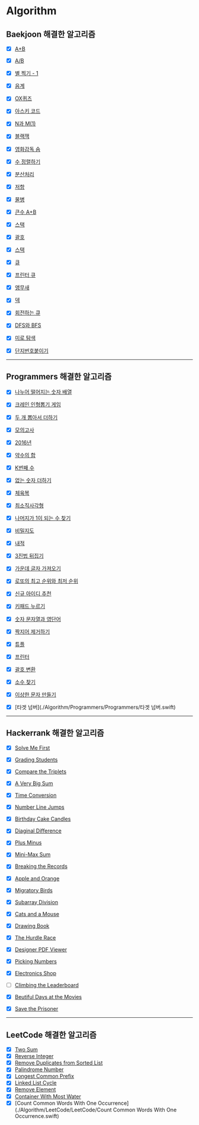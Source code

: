 # Algorithm

## Baekjoon 해결한 알고리즘

- [x] [A+B](https://github.com/Hansolkkim/Algorithm/blob/main/Baekjoon/Baekjoon/p1000.swift)
- [x] [A/B](https://github.com/Hansolkkim/Algorithm/blob/main/Baekjoon/Baekjoon/p1008.swift)
- [x] [별 찍기 - 1](https://github.com/Hansolkkim/Algorithm/blob/main/Baekjoon/Baekjoon/p2438.swift)
- [x] [음계](https://github.com/Hansolkkim/Algorithm/blob/main/Baekjoon/Baekjoon/p2920.swift)
- [x] [OX퀴즈](https://github.com/Hansolkkim/Algorithm/blob/main/Baekjoon/Baekjoon/p8958.swift)
- [x] [아스키 코드](https://github.com/Hansolkkim/Algorithm/blob/main/Baekjoon/Baekjoon/p11654.swift)
- [x] [N과 M(1)](https://github.com/Hansolkkim/Algorithm/blob/main/Baekjoon/Baekjoon/p15649.swift)
- [x] [블랙잭](https://github.com/Hansolkkim/Algorithm/blob/main/Baekjoon/Baekjoon/p2798.swift)
- [x] [영화감독 숌](https://github.com/Hansolkkim/Algorithm/blob/main/Baekjoon/Baekjoon/p1436.swift)
- [x] [수 정렬하기](https://github.com/Hansolkkim/Algorithm/blob/main/Baekjoon/Baekjoon/p2750.swift)
- [x] [분산처리](https://github.com/Hansolkkim/Algorithm/blob/main/Baekjoon/Baekjoon/p1009.swift)
- [x] [저항](https://github.com/Hansolkkim/Algorithm/blob/main/Baekjoon/Baekjoon/p1076.swift)
- [x] [물병](https://github.com/Hansolkkim/Algorithm/blob/main/Baekjoon/Baekjoon/p1052.swift)
- [x] [큰수 A+B](https://github.com/Hansolkkim/Algorithm/blob/main/Baekjoon/Baekjoon/p10757.swift)
- [x] [스택](https://github.com/Hansolkkim/Algorithm/blob/main/Baekjoon/Baekjoon/p10828.swift)
- [x] [괄호](https://github.com/Hansolkkim/Algorithm/blob/main/Baekjoon/Baekjoon/p9012.swift)
- [x] [스택](https://github.com/Hansolkkim/Algorithm/blob/main/Baekjoon/Baekjoon/p10773.swift)
- [x] [큐](./Algorithm/Baekjoon/Baekjoon/p10845.swift)
- [x] [프린터 큐](./Algorithm/Baekjoon/Baekjoon/p1966.swift)
- [x] [앵무새](./Algorithm/Baekjoon/Baekjoon/p14713.swift)
- [x] [덱](./Algorithm/Baekjoon/Baekjoon/p10866.swift)
- [x] [회전하는 큐](./Algorithm/Baekjoon/Baekjoon/p1021.swift)
- [x] [DFS와 BFS](./Algorithm/Baekjoon/Baekjoon/p1260.swift)
- [x] [미로 탐색](./Algorithm/Baekjoon/Baekjoon/p2178.swift)
- [x] [단지번호붙이기](./Algorithm/Baekjoon/Baekjoon/p2667.swift)



---



## Programmers 해결한 알고리즘

- [x] [나누어 떨어지는 숫자 배열](https://github.com/Hansolkkim/Algorithm/blob/main/Programmers/Programmers/나누어%20떨어지는%20숫자%20배열.swift)
- [x] [크레인 인형뽑기 게임](https://github.com/Hansolkkim/Algorithm/blob/main/Programmers/Programmers/크레인%20인형뽑기%20게임.swift)
- [x] [두 개 뽑아서 더하기](https://github.com/Hansolkkim/Algorithm/blob/main/Programmers/Programmers/두%20개%20뽑아서%20더하기.swift)
- [x] [모의고사](https://github.com/Hansolkkim/Algorithm/blob/main/Programmers/Programmers/모의고사.swift)
- [x] [2016년](https://github.com/Hansolkkim/Algorithm/blob/main/Programmers/Programmers/2016년.swift)
- [x] [약수의 합](https://github.com/Hansolkkim/Algorithm/blob/main/Programmers/Programmers/약수의%20합.swift)
- [x] [K번째 수](https://github.com/Hansolkkim/Algorithm/blob/main/Programmers/Programmers/K번째수.swift)
- [x] [없는 숫자 더하기](https://github.com/Hansolkkim/Algorithm/blob/main/Programmers/Programmers/없는%20숫자%20더하기.swift)
- [x] [체육복](https://github.com/Hansolkkim/Algorithm/blob/main/Programmers/Programmers/체육복.swift)
- [x] [최소직사각형](https://github.com/Hansolkkim/Algorithm/blob/main/Programmers/Programmers/최소직사각형.swift)
- [x] [나머지가 1이 되는 수 찾기](https://github.com/Hansolkkim/Algorithm/blob/main/Programmers/Programmers/나머지가%201이%20되는%20수%20찾기.swift)
- [x] [비밀지도](https://github.com/Hansolkkim/Algorithm/blob/main/Programmers/Programmers/비밀지도.swift)
- [x] [내적](https://github.com/Hansolkkim/Algorithm/blob/main/Programmers/Programmers/내적.swift)
- [x] [3진법 뒤집기](https://github.com/Hansolkkim/Algorithm/blob/main/Programmers/Programmers/3진법%20뒤집기.swift)
- [x] [가운데 글자 가져오기](https://github.com/Hansolkkim/Algorithm/blob/main/Programmers/Programmers/가운데%20글자%20가져오기.swift)
- [x] [로또의 최고 순위와 최저 순위](https://github.com/Hansolkkim/Algorithm/blob/main/Programmers/Programmers/로또의%20최고%20순위와%20최저%20순위.swift)
- [x] [신규 아이디 추천](https://github.com/Hansolkkim/Algorithm/blob/main/Programmers/Programmers/신규%20아이디%20추천.swift)
- [x] [키패드 누르기](https://github.com/Hansolkkim/Algorithm/blob/main/Programmers/Programmers/키패드%20누르기.swift)
- [x] [숫자 문자열과 영단어](https://github.com/Hansolkkim/Algorithm/blob/main/Programmers/Programmers/숫자%20문자열과%20영단어.swift)
- [x] [짝지어 제거하기](https://github.com/Hansolkkim/Algorithm/blob/main/Programmers/Programmers/짝지어%20제거하기.swift)
- [x] [튜플](https://github.com/Hansolkkim/Algorithm/blob/main/Programmers/Programmers/튜플.swift)
- [x] [프린터](https://github.com/Hansolkkim/Algorithm/blob/main/Programmers/Programmers/프린터.swift)
- [x] [괄호 변환](https://github.com/Hansolkkim/Algorithm/blob/main/Programmers/Programmers/괄호%20변환.swift)
- [x] [소수 찾기](https://github.com/Hansolkkim/Algorithm/blob/main/Programmers/Programmers/소수%20찾기.swift)
- [x] [이상한 문자 만들기](https://github.com/Hansolkkim/Algorithm/blob/main/Programmers/Programmers/이상한%20문자%20만들기.swift)
- [x] [타겟 넘버](./Algorithm/Programmers/Programmers/타겟 넘버.swift)



---



## Hackerrank 해결한 알고리즘

- [x] [Solve Me First](https://github.com/Hansolkkim/Algorithm/blob/main/Hackerrank/Hackerrank/Solve%20Me%20First.swift)
- [x] [Grading Students](https://github.com/Hansolkkim/Algorithm/blob/main/Hackerrank/Hackerrank/Grading%20Students.swift)
- [x] [Compare the Triplets](https://github.com/Hansolkkim/Algorithm/blob/main/Hackerrank/Hackerrank/Compare%20the%20Triplets.swift)
- [x] [A Very Big Sum](https://github.com/Hansolkkim/Algorithm/blob/main/Hackerrank/Hackerrank/A%20Very%20Big%20Sum.swift)
- [x] [Time Conversion](https://github.com/Hansolkkim/Algorithm/blob/main/Hackerrank/Hackerrank/Time%20Conversion.swift)
- [x] [Number Line Jumps](https://github.com/Hansolkkim/Algorithm/blob/main/Hackerrank/Hackerrank/Number%20Line%20Jumps.swift)
- [x] [Birthday Cake Candles](https://github.com/Hansolkkim/Algorithm/blob/main/Hackerrank/Hackerrank/Birthday%20Cake%20Candles.swift)
- [x] [Diaginal Difference](https://github.com/Hansolkkim/Algorithm/blob/main/Hackerrank/Hackerrank/Diagonal%20Difference.swift)
- [x] [Plus Minus](https://github.com/Hansolkkim/Algorithm/blob/main/Hackerrank/Hackerrank/Plus%20Minus.swift)
- [x] [Mini-Max Sum](https://github.com/Hansolkkim/Algorithm/blob/main/Hackerrank/Hackerrank/Mini-Max%20Sum.swift)
- [x] [Breaking the Records](https://github.com/Hansolkkim/Algorithm/blob/main/Hackerrank/Hackerrank/Breaking%20the%20Records.swift)
- [x] [Apple and Orange](https://github.com/Hansolkkim/Algorithm/blob/main/Hackerrank/Hackerrank/Apple%20and%20Orange.swift)
- [x] [Migratory Birds](https://github.com/Hansolkkim/Algorithm/blob/main/Hackerrank/Hackerrank/Migratory%20Birds.swift)
- [x] [Subarray Division](https://github.com/Hansolkkim/Algorithm/blob/main/Hackerrank/Hackerrank/Subarray%20Division.swift)
- [x] [Cats and a Mouse](https://github.com/Hansolkkim/Algorithm/blob/main/Hackerrank/Hackerrank/Subarray%20Division.swift)
- [x] [Drawing Book](https://github.com/Hansolkkim/Algorithm/blob/main/Hackerrank/Hackerrank/Drawing%20Book.swift)
- [x] [The Hurdle Race](https://github.com/Hansolkkim/Algorithm/blob/main/Hackerrank/Hackerrank/The%20Hurdle%20Race.swift)
- [x] [Designer PDF Viewer](https://github.com/Hansolkkim/Algorithm/blob/main/Hackerrank/Hackerrank/Designer%20PDF%20Viewer.swift)
- [x] [Picking Numbers](https://github.com/Hansolkkim/Algorithm/blob/main/Hackerrank/Hackerrank/Picking%20Numbers.swift)
- [x] [Electronics Shop](https://github.com/Hansolkkim/Algorithm/blob/main/Hackerrank/Hackerrank/Electronics%20Shop.swift)
- [ ] [Climbing the Leaderboard](https://www.hackerrank.com/challenges/climbing-the-leaderboard/problem)
- [x] [Beutiful Days at the Movies](https://www.hackerrank.com/challenges/beautiful-days-at-the-movies/problem)
- [x] [Save the Prisoner](https://github.com/Hansolkkim/Algorithm/blob/main/Hackerrank/Hackerrank/Save%20the%20Prisoner.swift)







---

## LeetCode 해결한 알고리즘

- [x] [Two Sum](https://github.com/Hansolkkim/Algorithm/blob/main/LeetCode/LeetCode/Two%20Sum.swift)
- [x] [Reverse Integer](https://github.com/Hansolkkim/Algorithm/blob/main/LeetCode/LeetCode/Reverse%20Integer.swift)
- [x] [Remove Duplicates from Sorted List](https://github.com/Hansolkkim/Algorithm/blob/main/LeetCode/LeetCode/Remove%20Duplicates%20from%20Sorted%20List.swift)
- [x] [Palindrome Number](https://github.com/Hansolkkim/Algorithm/blob/main/LeetCode/LeetCode/Palindrome%20Number.swift)
- [x] [Longest Common Prefix](https://github.com/Hansolkkim/Algorithm/blob/main/LeetCode/LeetCode/Longest%20Common%20Prefix.swift)
- [x] [Linked List Cycle](https://github.com/Hansolkkim/Algorithm/blob/main/LeetCode/LeetCode/Linked%20List%20Cycle.swift)
- [x] [Remove Element](https://github.com/Hansolkkim/Algorithm/blob/main/LeetCode/LeetCode/Remove%20Element.swift)
- [x] [Container With Most Water](https://github.com/Hansolkkim/Algorithm/blob/main/LeetCode/LeetCode/Container%20With%20Most%20Water.swift)
- [x] [Count Common Words With One Occurrence](./Algorithm/LeetCode/LeetCode/Count Common Words With One Occurrence.swift)
